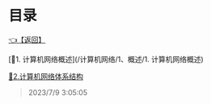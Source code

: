 # 目录  


[👈【返回】](/--目录--/计算机网络/--目录--计算机网络)  


[📜1. 计算机网络概述](/计算机网络/1、概述/1. 计算机网络概述)  

[📜2.计算机网络体系结构](/计算机网络/1、概述/2.计算机网络体系结构)  







> 2023/7/9 3:05:05
